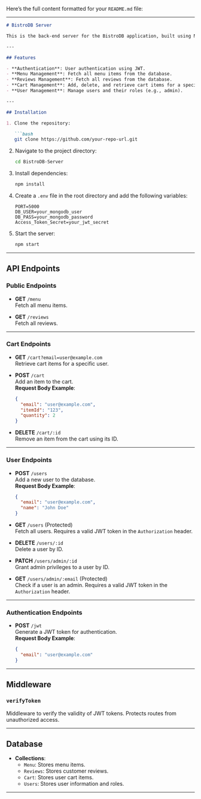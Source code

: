 Here’s the full content formatted for your `README.md` file:

---

```markdown
# BistroDB Server

This is the back-end server for the BistroDB application, built using Node.js, Express.js, MongoDB, and JWT for authentication. It provides APIs to manage menus, reviews, carts, and users.

---

## Features

- **Authentication**: User authentication using JWT.
- **Menu Management**: Fetch all menu items from the database.
- **Reviews Management**: Fetch all reviews from the database.
- **Cart Management**: Add, delete, and retrieve cart items for a specific user.
- **User Management**: Manage users and their roles (e.g., admin).

---

## Installation

1. Clone the repository:

   ```bash
   git clone https://github.com/your-repo-url.git
   ```

2. Navigate to the project directory:

   ```bash
   cd BistroDB-Server
   ```

3. Install dependencies:

   ```bash
   npm install
   ```

4. Create a `.env` file in the root directory and add the following variables:

   ```plaintext
   PORT=5000
   DB_USER=your_mongodb_user
   DB_PASS=your_mongodb_password
   Access_Token_Secret=your_jwt_secret
   ```

5. Start the server:

   ```bash
   npm start
   ```

---

## API Endpoints

### Public Endpoints

- **GET** `/menu`  
  Fetch all menu items.

- **GET** `/reviews`  
  Fetch all reviews.

---

### Cart Endpoints

- **GET** `/cart?email=user@example.com`  
  Retrieve cart items for a specific user.

- **POST** `/cart`  
  Add an item to the cart.  
  **Request Body Example**:
  ```json
  {
    "email": "user@example.com",
    "itemId": "123",
    "quantity": 2
  }
  ```

- **DELETE** `/cart/:id`  
  Remove an item from the cart using its ID.

---

### User Endpoints

- **POST** `/users`  
  Add a new user to the database.  
  **Request Body Example**:
  ```json
  {
    "email": "user@example.com",
    "name": "John Doe"
  }
  ```

- **GET** `/users` (Protected)  
  Fetch all users. Requires a valid JWT token in the `Authorization` header.

- **DELETE** `/users/:id`  
  Delete a user by ID.

- **PATCH** `/users/admin/:id`  
  Grant admin privileges to a user by ID.

- **GET** `/users/admin/:email` (Protected)  
  Check if a user is an admin. Requires a valid JWT token in the `Authorization` header.

---

### Authentication Endpoints

- **POST** `/jwt`  
  Generate a JWT token for authentication.  
  **Request Body Example**:
  ```json
  {
    "email": "user@example.com"
  }
  ```

---

## Middleware

### `verifyToken`
Middleware to verify the validity of JWT tokens. Protects routes from unauthorized access.

---

## Database

- **Collections**:
  - `Menu`: Stores menu items.
  - `Reviews`: Stores customer reviews.
  - `Cart`: Stores user cart items.
  - `Users`: Stores user information and roles.

---


